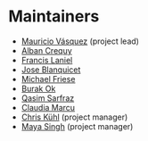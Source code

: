 # Maintainers

* [Mauricio Vásquez](https://github.com/mauriciovasquezbernal) (project lead)
* [Alban Crequy](https://github.com/alban)
* [Francis Laniel](https://github.com/eiffel-fl)
* [Jose Blanquicet](https://github.com/blanquicet)
* [Michael Friese](https://github.com/flyth)
* [Burak Ok](https://github.com/burak-ok)
* [Qasim Sarfraz](https://github.com/mqasimsarfraz)
* [Claudia Marcu](https://github.com/claudiamarcubina)
* [Chris Kühl](https://github.com/blixtra) (project manager)
* [Maya Singh](https://github.com/mayasingh17) (project manager)
